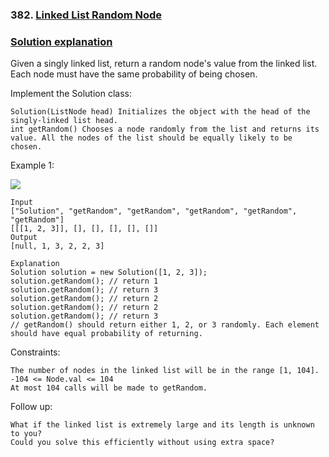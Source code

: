 ### 382. [Linked List Random Node](https://leetcode.com/problems/linked-list-random-node/description/)

### [Solution explanation](https://leetcode.com/problems/linked-list-random-node/editorial/)

Given a singly linked list, return a random node's value from the linked list. Each node must have the same probability of being chosen.

Implement the Solution class:

    Solution(ListNode head) Initializes the object with the head of the singly-linked list head.
    int getRandom() Chooses a node randomly from the list and returns its value. All the nodes of the list should be equally likely to be chosen.

 

Example 1:

![](https://assets.leetcode.com/uploads/2021/03/16/getrand-linked-list.jpg)

    Input
    ["Solution", "getRandom", "getRandom", "getRandom", "getRandom", "getRandom"]
    [[[1, 2, 3]], [], [], [], [], []]
    Output
    [null, 1, 3, 2, 2, 3]

    Explanation
    Solution solution = new Solution([1, 2, 3]);
    solution.getRandom(); // return 1
    solution.getRandom(); // return 3
    solution.getRandom(); // return 2
    solution.getRandom(); // return 2
    solution.getRandom(); // return 3
    // getRandom() should return either 1, 2, or 3 randomly. Each element should have equal probability of returning.

 

Constraints:

    The number of nodes in the linked list will be in the range [1, 104].
    -104 <= Node.val <= 104
    At most 104 calls will be made to getRandom.

 

Follow up:

    What if the linked list is extremely large and its length is unknown to you?
    Could you solve this efficiently without using extra space?


